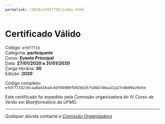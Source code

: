 ```yaml
---
permalink: /2020/efdf7733/index.html
---
```


# Certificado Válido

Código: `efdf7733`<br>
Categoria: **participante**<br>
Curso: **Evento Principal**<br>
Data: **27/01/2020 a 31/01/2020**<br>
Carga Horária: **30**<br>
Edição: **2020**<br>


Código completo: `efdf7733219caa8a416adc8df04909fb92bb35f54bb7d6aa31a27e4b09a39e5e`


Este certificado foi expedido pela Comissão organizadora do *IV Curso de Verão em Bioinformática da UFMG*.

----

Qualquer dúvida contacte a [_Comissão Organizadora_](<mailto:cursobioinfoufmg@gmail.com$subject=[Certificados]>)

